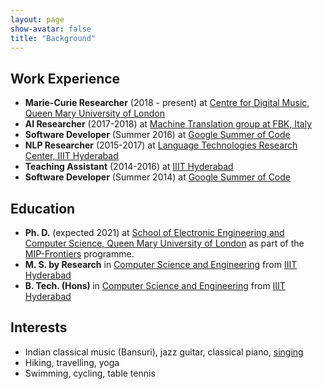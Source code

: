 ```yaml
---
layout: page
show-avatar: false
title: "Background"
---
```

## Work Experience

<ul class="fa-ul">
  <li><span class="fa-li"><i class="fas fa-flask"></i></span>
    <strong>Marie-Curie Researcher</strong> (2018 - present) at <a href="https://c4dm.eecs.qmul.ac.uk/">Centre for Digital Music, Queen Mary University of London</a>
  </li>
  <li><span class="fa-li"><i class="fas fa-briefcase"></i></span>
        <strong>AI Researcher</strong> (2017-2018) at <a href="https://ict.fbk.eu/units/hlt-mt/">Machine Translation group at FBK, Italy</a>
  </li>
  <li><span class="fa-li"><i class="fas fa-briefcase"></i></span>
        <strong>Software Developer</strong> (Summer 2016) at <a href="https://summerofcode.withgoogle.com/">Google Summer of Code</a>
  </li>
  <li><span class="fa-li"><i class="fas fa-flask"></i></span>
        <strong>NLP Researcher</strong> (2015-2017) at <a href="https://ltrc.iiit.ac.in/">Language Technologies Research Center, IIIT Hyderabad</a>
  </li>
   <li><span class="fa-li"><i class="fas fa-chalkboard-teacher"></i></span>
        <strong>Teaching Assistant</strong> (2014-2016) at <a href="https://ltrc.iiit.ac.in/">IIIT Hyderabad</a>
  </li>
    <li><span class="fa-li"><i class="fas fa-briefcase"></i></span>
        <strong>Software Developer</strong> (Summer 2014) at <a href="https://summerofcode.withgoogle.com/">Google Summer of Code</a>
  </li>
</ul>


## Education

<ul class="fa-ul">
  <li><span class="fa-li"><i class="fas fa-spinner fa-pulse"></i></span>
        <strong>Ph. D.</strong> (expected 2021) at <a href="http://www.eecs.qmul.ac.uk/">School of Electronic Engineering and Computer Science, Queen Mary University of London</a> as part of the <a href="https://mip-frontiers.eu/">MIP-Frontiers</a> programme.
  </li>
  <li><span class="fa-li"><i class="fas fa-graduation-cap"></i></span>
        <strong>M. S. by Research</strong> in <a href="https://ltrc.iiit.ac.in/">Computer Science and Engineering</a> from <a href="https://www.iiit.ac.in/">IIIT Hyderabad</a>
  </li>
  <li><span class="fa-li"><i class="fas fa-graduation-cap"></i></span>
        <strong>B. Tech. (Hons) </strong> in <a href="http://iiit.ac.in/">Computer Science and Engineering</a> from <a href="http://iiit.ac.in/">IIIT Hyderabad</a>
  </li>
</ul>

## Interests

<ul class="fa-ul">
  <li><span class="fa-li"><i class="fas fa-music"></i></span> Indian classical music (Bansuri), jazz guitar, classical piano, <a href="https://soundcloud.com/ruchit-agrawal">singing</a> </li>
  <li><span class="fa-li"><i class="fas fa-hiking"></i></span> Hiking, travelling, yoga</li>
  <li><span class="fa-li"><i class="fas fa-table-tennis"></i></span> Swimming, cycling, table tennis</li>
</ul>

